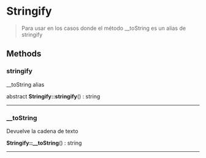 
                                                                                                                                            
    
# Stringify


> Para usar en los casos donde el método __toString es un alias de stringify
>
> 








## Methods

### stringify
__toString alias


abstract **Stringify::stringify**() : string



---


### __toString
Devuelve la cadena de texto


**Stringify::__toString**() : string



---


                                                                                                                                                                                                                                                                                                                                                                                                            
    
                                                                                                                                                                                                                                                                             
                